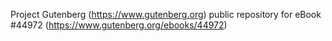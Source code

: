 Project Gutenberg (https://www.gutenberg.org) public repository for eBook #44972 (https://www.gutenberg.org/ebooks/44972)

